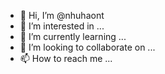 - 👋 Hi, I’m @nhuhaont
- 👀 I’m interested in ...
- 🌱 I’m currently learning ...
- 💞️ I’m looking to collaborate on ...
- 📫 How to reach me ...

<!---
nhuhaont/nhuhaont is a ✨ special ✨ repository because its `README.md` (this file) appears on your GitHub profile.
You can click the Preview link to take a look at your changes.
--->
